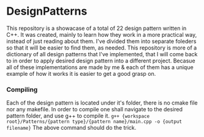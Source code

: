 # DesignPatterns

This repository is a showacase of a total of 22 design pattern written in C++.
It was created, mainly to learn how they work in a more practical way, instead of just reading about them.
I've divided them into separate foleders so that it will be easier to find them, as needed. 
This repository is more of a dictionary of all design patterns that I've implemented, that I will come back to in order to apply desired design pattern into a different project. Becasue all of these implementations are made by me & each of them has a unique example of how it works it is easier to get a good grasp on. 

### Compiling
Each of the design pattern is located under it's folder, there is no cmake file nor any makefile. In order to compile one shall navigate to the desired pattern folder, and use g++ to compile it.
`g++ {workspace root}/Patterns/{pattern type}/{pattern name}/main.cpp -o {output filename}`
The above command should do the trick.
